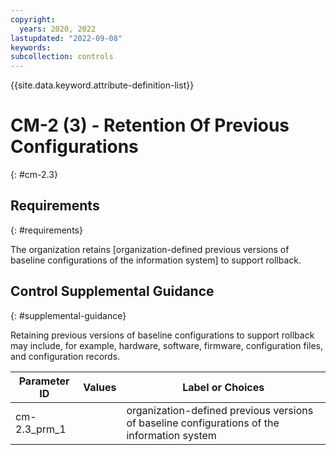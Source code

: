 ```yaml
---
copyright:
  years: 2020, 2022
lastupdated: "2022-09-08"
keywords: 
subcollection: controls
---
```


{{site.data.keyword.attribute-definition-list}}

# CM-2 (3) - Retention Of Previous Configurations
{: #cm-2.3}

## Requirements
{: #requirements}

The organization retains [organization-defined previous versions of baseline configurations of the information system] to support rollback.

## Control Supplemental Guidance
{: #supplemental-guidance}

Retaining previous versions of baseline configurations to support rollback may include, for example, hardware, software, firmware, configuration files, and configuration records.

| Parameter ID | Values | Label or Choices |
|---|---|---|
| cm-2.3_prm_1 |  | organization-defined previous versions of baseline configurations of the information system |


